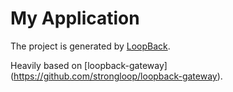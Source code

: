 # My Application

The project is generated by [LoopBack](http://loopback.io).

Heavily based on [loopback-gateway] (https://github.com/strongloop/loopback-gateway). 